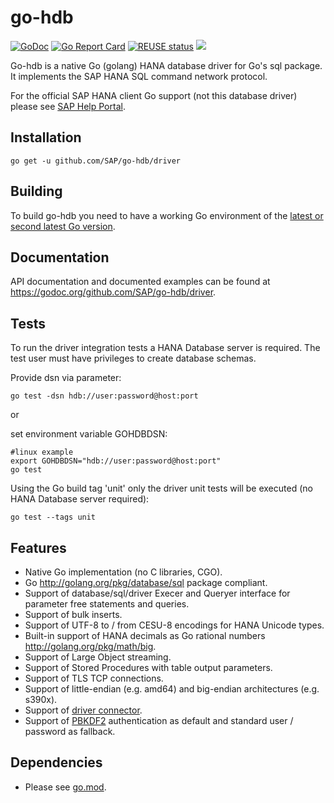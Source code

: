 # go-hdb

[![GoDoc](https://godoc.org/github.com/SAP/go-hdb/driver?status.png)](https://godoc.org/github.com/SAP/go-hdb/driver)
[![Go Report Card](https://goreportcard.com/badge/github.com/SAP/go-hdb)](https://goreportcard.com/report/github.com/SAP/go-hdb)
[![REUSE status](https://api.reuse.software/badge/git.fsfe.org/reuse/api)](https://api.reuse.software/info/git.fsfe.org/reuse/api)
![](https://github.com/SAP/go-hdb/workflows/build/badge.svg)

Go-hdb is a native Go (golang) HANA database driver for Go's sql package. It implements the SAP HANA SQL command network protocol.

For the official SAP HANA client Go support (not this database driver) please see [SAP Help Portal](https://help.sap.com/viewer/0eec0d68141541d1b07893a39944924e/2.0.02/en-US/0ffbe86c9d9f44338441829c6bee15e6.html).

## Installation

```
go get -u github.com/SAP/go-hdb/driver
```

## Building

To build go-hdb you need to have a working Go environment of the [latest or second latest Go version](https://golang.org/dl/).

## Documentation

API documentation and documented examples can be found at <https://godoc.org/github.com/SAP/go-hdb/driver>.

## Tests

To run the driver integration tests a HANA Database server is required. The test user must have privileges to create database schemas.

Provide dsn via parameter:

```
go test -dsn hdb://user:password@host:port
```

or

set environment variable GOHDBDSN:

```
#linux example
export GOHDBDSN="hdb://user:password@host:port"
go test
```

Using the Go build tag 'unit' only the driver unit tests will be executed (no HANA Database server required):

```
go test --tags unit
```

## Features

* Native Go implementation (no C libraries, CGO).
* Go <http://golang.org/pkg/database/sql> package compliant.
* Support of database/sql/driver Execer and Queryer interface for parameter free statements and queries.
* Support of bulk inserts.
* Support of UTF-8 to / from CESU-8 encodings for HANA Unicode types.
* Built-in support of HANA decimals as Go rational numbers <http://golang.org/pkg/math/big>.
* Support of Large Object streaming.
* Support of Stored Procedures with table output parameters.
* Support of TLS TCP connections.
* Support of little-endian (e.g. amd64) and big-endian architectures (e.g. s390x).
* Support of [driver connector](https://golang.org/pkg/database/sql/driver/#Connector).
* Support of [PBKDF2](https://tools.ietf.org/html/rfc2898) authentication as default and standard user / password as fallback.

## Dependencies

* Please see [go.mod](https://github.com/SAP/go-hdb/blob/main/go.mod).

